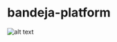 # bandeja-platform
![alt text](https://github.com/MobileRoboticsSkoltech/bandeja-platform/blob/main/Images/bandeja-logo.svg)
